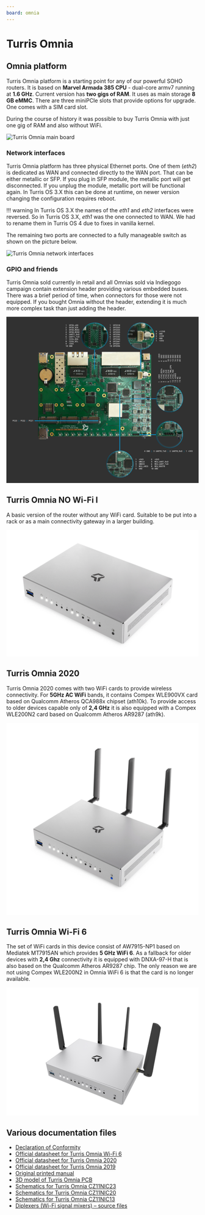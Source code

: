 ```yaml
---
board: omnia
---
```

# Turris Omnia

## Omnia platform

Turris Omnia platform is a starting point for any of our powerful SOHO routers.
It is based on **Marvel Armada 385 CPU** - dual-core armv7 running at **1.6 GHz**.
Current version has **two gigs of RAM**. It uses as main storage **8 GB eMMC**.
There are three miniPCIe slots that provide options for upgrade. One comes with
a SIM card slot.

During the course of history it was possible to buy Turris Omnia with just one
gig of RAM and also without WiFi.

![Turris Omnia main board](omnia-board.jpg)

### Network interfaces

Turris Omnia platform has three physical Ethernet ports. One of them (_eth2_) is
dedicated as WAN and connected directly to the WAN port. That can be either metallic
or SFP. If you plug in SFP module, the metallic port will get disconnected. If
you unplug the module, metallic port will be functional again. In Turris OS 3.X
this can be done at runtime, on newer version changing the configuration
requires reboot.

!!! warning
    In Turris OS 3.X the names of the _eth1_ and _eth2_ interfaces were
    reversed. So in Turris OS 3.X, _eth1_ was the one connected to WAN. We had
    to rename them in Turris OS 4 due to fixes in vanilla kernel.

The remaining two ports are connected to a fully manageable switch as shown on
the picture below.

![Turris Omnia network interfaces](omnia-net.jpg)

### GPIO and friends

Turris Omnia sold currently in retail and all Omnias sold via Indiegogo
campaign contain extension header providing various embedded buses. There was a
brief period of time, when connectors for those were not equipped. If you bought
Omnia without the header, extending it is much more complex task than just
adding the header.

![Turris Omnia pins](omnia-pinout.png)

## Turris Omnia NO Wi-Fi I

A basic version of the router without any WiFi card. Suitable to be put into
a rack or as a main connectivity gateway in a larger building.

![Turris Omnia NO Wi-Fi](omnia-No-WiFi.png)

## Turris Omnia 2020

Turris Omnia 2020 comes with two WiFi cards to provide wireless connectivity.
For **5GHz AC WiFi** bands, it contains Compex WLE900VX card based
on Qualcomm Atheros QCA988x chipset (ath10k). To provide access to older
devices capable only of **2,4 GHz** it is also equipped with a Compex WLE200N2 card
based on Qualcomm Atheros AR9287 (ath9k).

![Turris Omnia 2020](omnia_2020_side-top.jpg)

## Turris Omnia Wi-Fi 6

The set of WiFi cards in this device consist of AW7915-NP1 based on Mediatek MT7915AN
which provides **5 GHz WiFi 6**. As a fallback for older devices with **2,4 Ghz**
connectivity it is equipped with DNXA-97-H that is also based on the Qualcomm Atheros AR9287
chip. The only reason we are not using Compex WLE200N2 in Omnia WiFi 6 is that the card
is no longer available.

![Turris Omnia WiFi 6](omnia_WiFi6.jpg)

## Various documentation files

* [Declaration of Conformity](Omnia-DoC.pdf)
* [Official datasheet for Turris Omnia Wi-Fi 6](omnia-wifi6-datasheet.pdf)
* [Official datasheet for Turris Omnia 2020](omnia2020-datasheet.pdf)
* [Official datasheet for Turris Omnia 2019](omnia2019eu-datasheet.pdf)
* [Original printed manual](omnia-manual-en.pdf)
* [3D model of Turris Omnia PCB](omnia-step3d.zip)
* [Schematics for Turris Omnia CZ11NIC23](CZ11NIC23-schematics.pdf)
* [Schematics for Turris Omnia CZ11NIC20](CZ11NIC20-schematics.pdf)
* [Schematics for Turris Omnia CZ11NIC13](CZ11NIC13-schematics.pdf)
* [Diplexers (Wi-Fi signal mixers) – source files](diplexers-source-v1.zip)

